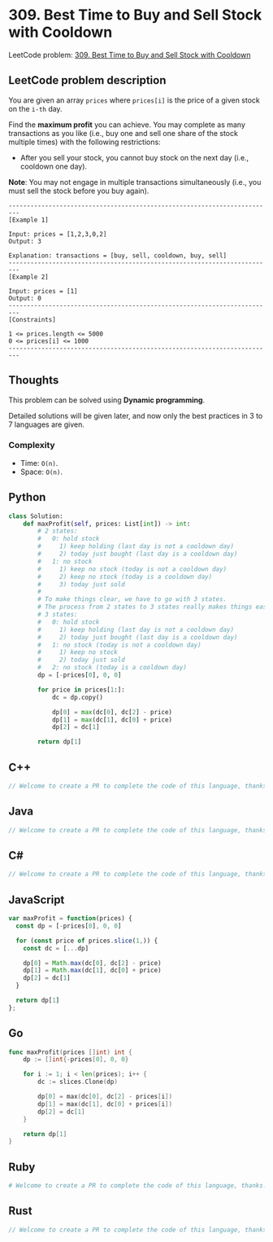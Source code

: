 # 309. Best Time to Buy and Sell Stock with Cooldown
LeetCode problem: [309. Best Time to Buy and Sell Stock with Cooldown](https://leetcode.com/problems/best-time-to-buy-and-sell-stock-with-cooldown/)

## LeetCode problem description
You are given an array `prices` where `prices[i]` is the price of a given stock on the `i-th` day.

Find the **maximum profit** you can achieve. You may complete as many transactions as you like (i.e., buy one and sell one share of the stock multiple times) with the following restrictions:

* After you sell your stock, you cannot buy stock on the next day (i.e., cooldown one day).

**Note**: You may not engage in multiple transactions simultaneously (i.e., you must sell the stock before you buy again).

```
-------------------------------------------------------------------------
[Example 1]

Input: prices = [1,2,3,0,2]
Output: 3

Explanation: transactions = [buy, sell, cooldown, buy, sell]
-------------------------------------------------------------------------
[Example 2]

Input: prices = [1]
Output: 0
-------------------------------------------------------------------------
[Constraints]

1 <= prices.length <= 5000
0 <= prices[i] <= 1000
-------------------------------------------------------------------------
```

## Thoughts
This problem can be solved using **Dynamic programming**.

Detailed solutions will be given later, and now only the best practices in 3 to 7 languages are given.

### Complexity
* Time: `O(n)`.
* Space: `O(n)`.

## Python
```python
class Solution:
    def maxProfit(self, prices: List[int]) -> int:
        # 2 states:
        #   0: hold stock
        #     1) keep holding (last day is not a cooldown day)
        #     2) today just bought (last day is a cooldown day)
        #   1: no stock
        #     1) keep no stock (today is not a cooldown day)
        #     2) keep no stock (today is a cooldown day)
        #     3) today just sold
        # 
        # To make things clear, we have to go with 3 states.
        # The process from 2 states to 3 states really makes things easier to understand!
        # 3 states:
        #   0: hold stock
        #     1) keep holding (last day is not a cooldown day)
        #     2) today just bought (last day is a cooldown day)
        #   1: no stock (today is not a cooldown day)
        #     1) keep no stock
        #     2) today just sold
        #   2: no stock (today is a cooldown day)
        dp = [-prices[0], 0, 0]

        for price in prices[1:]:
            dc = dp.copy()

            dp[0] = max(dc[0], dc[2] - price)
            dp[1] = max(dc[1], dc[0] + price)
            dp[2] = dc[1]

        return dp[1]
```

## C++
```cpp
// Welcome to create a PR to complete the code of this language, thanks!
```

## Java
```java
// Welcome to create a PR to complete the code of this language, thanks!
```

## C#
```c#
// Welcome to create a PR to complete the code of this language, thanks!
```

## JavaScript
```javascript
var maxProfit = function(prices) {
  const dp = [-prices[0], 0, 0]

  for (const price of prices.slice(1,)) {
    const dc = [...dp]

    dp[0] = Math.max(dc[0], dc[2] - price)
    dp[1] = Math.max(dc[1], dc[0] + price)
    dp[2] = dc[1]
  }

  return dp[1]
};
```

## Go
```go
func maxProfit(prices []int) int {
    dp := []int{-prices[0], 0, 0}

    for i := 1; i < len(prices); i++ {
        dc := slices.Clone(dp)

        dp[0] = max(dc[0], dc[2] - prices[i])
        dp[1] = max(dc[1], dc[0] + prices[i])
        dp[2] = dc[1]
    }

    return dp[1]
}
```

## Ruby
```ruby
# Welcome to create a PR to complete the code of this language, thanks!
```

## Rust
```rust
// Welcome to create a PR to complete the code of this language, thanks!
```